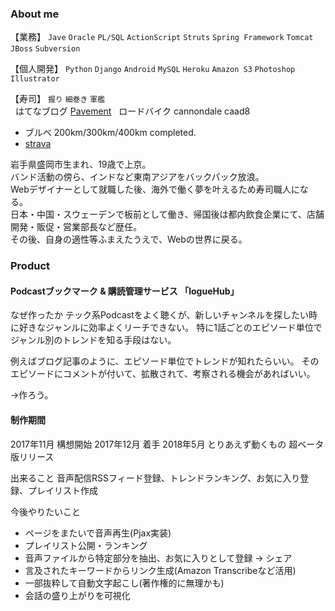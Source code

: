 ### About me  

【業務】 `Jave` `Oracle` `PL/SQL` `ActionScript` `Struts` `Spring Framework` `Tomcat` `JBoss` `Subversion`  
  
【個人開発】 `Python` `Django` `Android` `MySQL` `Heroku` `Amazon S3` `Photoshop` `Illustrator`
  
【寿司】 `握り` `細巻き` `軍艦`  
  
はてなブログ [Pavement](http://strkita.hatenablog.com/)  
ロードバイク cannondale caad8  
 - ブルベ 200km/300km/400km completed.  
 - [strava](https://www.strava.com/athletes/kita83)  


岩手県盛岡市生まれ、19歳で上京。  
バンド活動の傍ら、インドなど東南アジアをバックパック放浪。  
Webデザイナーとして就職した後、海外で働く夢を叶えるため寿司職人になる。  
日本・中国・スウェーデンで板前として働き、帰国後は都内飲食企業にて、店舗開発・販促・営業部長など歴任。  
その後、自身の適性等ふまえたうえで、Webの世界に戻る。  

### Product
#### Podcastブックマーク & 購読管理サービス 「logueHub」
なぜ作ったか
テック系Podcastをよく聴くが、新しいチャンネルを探したい時に好きなジャンルに効率よくリーチできない。
特に1話ごとのエピソード単位でジャンル別のトレンドを知る手段はない。

例えばブログ記事のように、エピソード単位でトレンドが知れたらいい。
そのエピソードにコメントが付いて、拡散されて、考察される機会があればいい。

→作ろう。

#### 制作期間
2017年11月 構想開始
2017年12月 着手
2018年5月 とりあえず動くもの 超ベータ版リリース

出来ること
音声配信RSSフィード登録、トレンドランキング、お気に入り登録、プレイリスト作成

今後やりたいこと
- ページをまたいで音声再生(Pjax実装)
- プレイリスト公開・ランキング
- 音声ファイルから特定部分を抽出、お気に入りとして登録 → シェア
- 言及されたキーワードからリンク生成(Amazon Transcribeなど活用)
- 一部抜粋して自動文字起こし(著作権的に無理かも)
- 会話の盛り上がりを可視化

